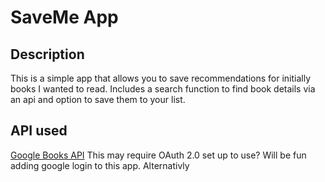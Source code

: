 # SaveMe App

## Description

This is a simple app that allows you to save recommendations for initially books I wanted to read. Includes a search function to find book details via an api and option to save them to your list.

## API used

[Google Books API](https://developers.google.com/books/docs/v1/using)
This may require OAuth 2.0 set up to use? Will be fun adding google login to this app.
Alternativly
